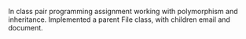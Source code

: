 In class pair programming assignment working with polymorphism and inheritance.
Implemented a parent File class, with children email and document.
